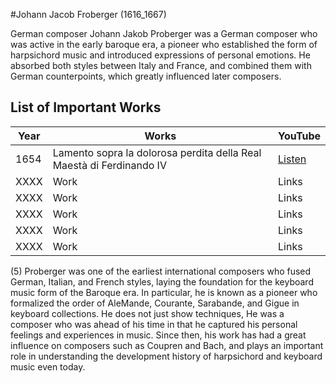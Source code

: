 #Johann Jacob Froberger (1616_1667)

German composer
Johann Jakob Proberger was a German composer who was active in the early baroque era, a pioneer who established the form of harpsichord music and introduced expressions of personal emotions.
He absorbed both styles between Italy and France, and combined them with German counterpoints, which greatly influenced later composers.

## List of Important Works
| Year | Works                                                                | YouTube |  
| ---- | -------------------------------------------------------------------- | ------- |
| 1654 | Lamento sopra la dolorosa perdita della Real Maestà di Ferdinando IV | [Listen](https://youtu.be/CDEvG1hfvt4) |  
| XXXX | Work                                                                 | Links   |  
| XXXX | Work                                                                 | Links   |  
| XXXX | Work                                                                 | Links   |  
| XXXX | Work                                                                 | Links   |  
| XXXX | Work                                                                 | Links   |  

(5)
Proberger was one of the earliest international composers who fused German, Italian, and French styles, laying the foundation for the keyboard music form of the Baroque era.
In particular, he is known as a pioneer who formalized the order of AleMande, Courante, Sarabande, and Gigue in keyboard collections. He does not just show techniques,
He was a composer who was ahead of his time in that he captured his personal feelings and experiences in music.
Since then, his work has had a great influence on composers such as Coupren and Bach, and plays an important role in understanding the development history of harpsichord and keyboard music even today.
